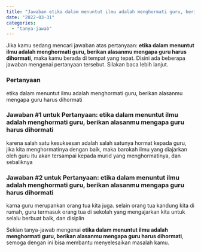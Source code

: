 ```yaml
---
title: "Jawaban etika dalam menuntut ilmu adalah menghormati guru, berikan alasanmu mengapa guru harus dihormati"
date: "2022-03-31"
categories: 
  - "tanya-jawab"
---
```


Jika kamu sedang mencari jawaban atas pertanyaan: **etika dalam menuntut ilmu adalah menghormati guru, berikan alasanmu mengapa guru harus dihormati**, maka kamu berada di tempat yang tepat. Disini ada beberapa jawaban mengenai pertanyaan tersebut. Silakan baca lebih lanjut.

### Pertanyaan

etika dalam menuntut ilmu adalah menghormati guru, berikan alasanmu mengapa guru harus dihormati

### Jawaban #1 untuk Pertanyaan: etika dalam menuntut ilmu adalah menghormati guru, berikan alasanmu mengapa guru harus dihormati

karena salah satu kesuksesan adalah salah satunya hormat kepada guru, jika kita menghormatinya dengan baik, maka barokah ilmu yang diajarkan oleh guru itu akan tersampai kepada murid yang menghormatinya, dan sebaliknya

### Jawaban #2 untuk Pertanyaan: etika dalam menuntut ilmu adalah menghormati guru, berikan alasanmu mengapa guru harus dihormati

karna guru merupankan orang tua kita juga. selain orang tua kandung kita di rumah, guru termasuk orang tua di sekolah yang mengajarkan kita untuk selalu berbuat baik, dan disiplin

Sekian tanya-jawab mengenai **etika dalam menuntut ilmu adalah menghormati guru, berikan alasanmu mengapa guru harus dihormati**, semoga dengan ini bisa membantu menyelesaikan masalah kamu.
